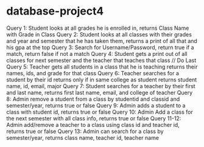 # database-project4
Query 1: Student looks at all grades he is enrolled in, returns Class Name with Grade in Class
Query 2: Student looks at all classes with their grades and year and semester that he has taken them, returns a print of all that and his gpa at the top
Query 3: Search for Username/Password, return true if a match, return false if not a match
Query 4: Student gets a print out of all classes for next semester and the teacher that teaches that class // Do Last
Query 5: Teacher gets all students in a class that he is teaching returns their names, ids, and grade for that class
Query 6: Teacher searches for a student by their id returns only if in same college as student returns student name, id, email, major
Query 7: Student searches for a teacher by their first and last name, returns first last name, email, and college of teacher
Query 8: Admin remove a student from a class by studentid and classid and semester/year, returns true or false
Query 9: Admin adds a student to a class with student id, returns true or false
Query 10: Admin Add a class for the next semester with all class info, returns true or false
Query 11-12: Admin add/remove a teacher to a class using class id and teacher id, returns true or false
Query 13: Admin can search for a class by semester/year, returns class name, teacher id, teacher name
